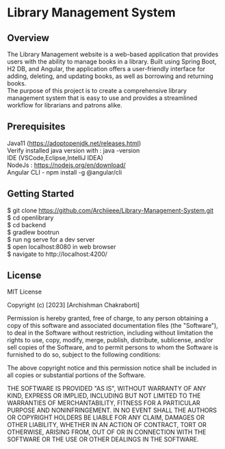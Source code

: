 # Library Management System

## Overview
The Library Management website is a web-based application that provides users with the ability to manage books in a library. Built using Spring Boot, H2 DB, and Angular, the application offers a user-friendly interface for adding, deleting, and updating books, as well as borrowing and returning books. <br>
The purpose of this project is to create a comprehensive library management system that is easy to use and provides a streamlined workflow for librarians and patrons alike.

## Prerequisites
Java11 (https://adoptopenjdk.net/releases.html) <br>
Verify installed java version with : java -version <br>
IDE (VSCode,Eclipse,IntelliJ IDEA) <br>
NodeJs : https://nodejs.org/en/download/ <br>
Angular CLI - npm install -g @angular/cli <br>

## Getting Started
$ git clone https://github.com/Archiieee/Library-Management-System.git <br>
$ cd openlibrary <br>
$ cd backend <br>
$ gradlew bootrun <br>
$ run ng serve for a dev server <br>
$ open localhost:8080 in web browser <br>
$ navigate to http://localhost:4200/ <br>

## License
MIT License

Copyright (c) [2023] [Archishman Chakraborti]

Permission is hereby granted, free of charge, to any person obtaining a copy
of this software and associated documentation files (the "Software"), to deal
in the Software without restriction, including without limitation the rights
to use, copy, modify, merge, publish, distribute, sublicense, and/or sell
copies of the Software, and to permit persons to whom the Software is
furnished to do so, subject to the following conditions:

The above copyright notice and this permission notice shall be included in
all copies or substantial portions of the Software.

THE SOFTWARE IS PROVIDED "AS IS", WITHOUT WARRANTY OF ANY KIND, EXPRESS OR
IMPLIED, INCLUDING BUT NOT LIMITED TO THE WARRANTIES OF MERCHANTABILITY,
FITNESS FOR A PARTICULAR PURPOSE AND NONINFRINGEMENT. IN NO EVENT SHALL THE
AUTHORS OR COPYRIGHT HOLDERS BE LIABLE FOR ANY CLAIM, DAMAGES OR OTHER
LIABILITY, WHETHER IN AN ACTION OF CONTRACT, TORT OR OTHERWISE, ARISING FROM,
OUT OF OR IN CONNECTION WITH THE SOFTWARE OR THE USE OR OTHER DEALINGS IN
THE SOFTWARE.
